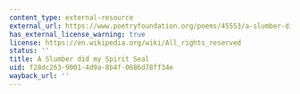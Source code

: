 ```yaml
---
content_type: external-resource
external_url: https://www.poetryfoundation.org/poems/45553/a-slumber-did-my-spirit-seal
has_external_license_warning: true
license: https://en.wikipedia.org/wiki/All_rights_reserved
status: ''
title: A Slumber did my Spirit Seal
uid: f28dc263-9001-4d9a-8b4f-0686d78ff34e
wayback_url: ''
---
```

